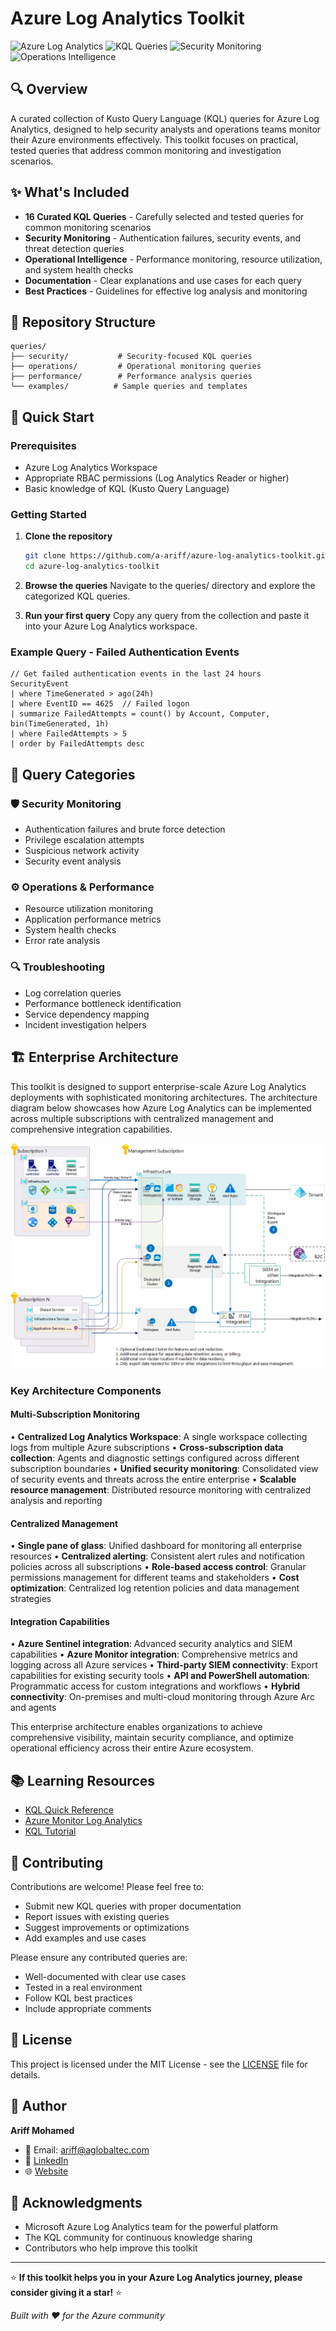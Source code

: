 # Azure Log Analytics Toolkit

![Azure Log Analytics](https://img.shields.io/badge/Azure%20Log%20Analytics-blue?style=for-the-badge&logo=microsoft-azure&logoColor=white)
![KQL Queries](https://img.shields.io/badge/KQL%20Queries-orange?style=for-the-badge&logo=microsoft&logoColor=white)
![Security Monitoring](https://img.shields.io/badge/Security%20Monitoring-red?style=for-the-badge&logo=security&logoColor=white)
![Operations Intelligence](https://img.shields.io/badge/Operations%20Intelligence-green?style=for-the-badge&logo=operations&logoColor=white)

## 🔍 Overview

A curated collection of Kusto Query Language (KQL) queries for Azure Log Analytics, designed to help security analysts and operations teams monitor their Azure environments effectively. This toolkit focuses on practical, tested queries that address common monitoring and investigation scenarios.

## ✨ What's Included

- **16 Curated KQL Queries** - Carefully selected and tested queries for common monitoring scenarios
- **Security Monitoring** - Authentication failures, security events, and threat detection queries
- **Operational Intelligence** - Performance monitoring, resource utilization, and system health checks
- **Documentation** - Clear explanations and use cases for each query
- **Best Practices** - Guidelines for effective log analysis and monitoring

## 📂 Repository Structure

```
queries/
├── security/           # Security-focused KQL queries
├── operations/         # Operational monitoring queries
├── performance/        # Performance analysis queries
└── examples/          # Sample queries and templates
```

## 🚀 Quick Start

### Prerequisites

- Azure Log Analytics Workspace
- Appropriate RBAC permissions (Log Analytics Reader or higher)
- Basic knowledge of KQL (Kusto Query Language)

### Getting Started

1. **Clone the repository**
   ```bash
   git clone https://github.com/a-ariff/azure-log-analytics-toolkit.git
   cd azure-log-analytics-toolkit
   ```

2. **Browse the queries**
   Navigate to the queries/ directory and explore the categorized KQL queries.

3. **Run your first query**
   Copy any query from the collection and paste it into your Azure Log Analytics workspace.

### Example Query - Failed Authentication Events

```kql
// Get failed authentication events in the last 24 hours
SecurityEvent
| where TimeGenerated > ago(24h)
| where EventID == 4625  // Failed logon
| summarize FailedAttempts = count() by Account, Computer, bin(TimeGenerated, 1h)
| where FailedAttempts > 5
| order by FailedAttempts desc
```

## 🎯 Query Categories

### 🛡️ Security Monitoring

- Authentication failures and brute force detection
- Privilege escalation attempts
- Suspicious network activity
- Security event analysis

### ⚙️ Operations & Performance

- Resource utilization monitoring
- Application performance metrics
- System health checks
- Error rate analysis

### 🔍 Troubleshooting

- Log correlation queries
- Performance bottleneck identification
- Service dependency mapping
- Incident investigation helpers

## 🏗️ Enterprise Architecture

This toolkit is designed to support enterprise-scale Azure Log Analytics deployments with sophisticated monitoring architectures. The architecture diagram below showcases how Azure Log Analytics can be implemented across multiple subscriptions with centralized management and comprehensive integration capabilities.

![Azure Log Analytics Enterprise Architecture](assets/azure-log-analytics-enterprise-architecture.png)

### Key Architecture Components

#### Multi-Subscription Monitoring

• **Centralized Log Analytics Workspace**: A single workspace collecting logs from multiple Azure subscriptions
• **Cross-subscription data collection**: Agents and diagnostic settings configured across different subscription boundaries
• **Unified security monitoring**: Consolidated view of security events and threats across the entire enterprise
• **Scalable resource management**: Distributed resource monitoring with centralized analysis and reporting

#### Centralized Management

• **Single pane of glass**: Unified dashboard for monitoring all enterprise resources
• **Centralized alerting**: Consistent alert rules and notification policies across all subscriptions
• **Role-based access control**: Granular permissions management for different teams and stakeholders
• **Cost optimization**: Centralized log retention policies and data management strategies

#### Integration Capabilities

• **Azure Sentinel integration**: Advanced security analytics and SIEM capabilities
• **Azure Monitor integration**: Comprehensive metrics and logging across all Azure services
• **Third-party SIEM connectivity**: Export capabilities for existing security tools
• **API and PowerShell automation**: Programmatic access for custom integrations and workflows
• **Hybrid connectivity**: On-premises and multi-cloud monitoring through Azure Arc and agents

This enterprise architecture enables organizations to achieve comprehensive visibility, maintain security compliance, and optimize operational efficiency across their entire Azure ecosystem.

## 📚 Learning Resources

- [KQL Quick Reference](https://docs.microsoft.com/en-us/azure/data-explorer/kql-quick-reference)
- [Azure Monitor Log Analytics](https://docs.microsoft.com/en-us/azure/azure-monitor/logs/)
- [KQL Tutorial](https://docs.microsoft.com/en-us/azure/data-explorer/kusto/query/tutorial)

## 🤝 Contributing

Contributions are welcome! Please feel free to:

- Submit new KQL queries with proper documentation
- Report issues with existing queries
- Suggest improvements or optimizations
- Add examples and use cases

Please ensure any contributed queries are:

- Well-documented with clear use cases
- Tested in a real environment
- Follow KQL best practices
- Include appropriate comments

## 📄 License

This project is licensed under the MIT License - see the [LICENSE](LICENSE) file for details.

## 👤 Author

**Ariff Mohamed**

- 📧 Email: [ariff@aglobaltec.com](mailto:ariff@aglobaltec.com)
- 💼 [LinkedIn](https://linkedin.com/in/ariff-mohamed)
- 🌐 [Website](https://aglobaltec.com/)

## 🙏 Acknowledgments

- Microsoft Azure Log Analytics team for the powerful platform
- The KQL community for continuous knowledge sharing
- Contributors who help improve this toolkit

---

⭐ **If this toolkit helps you in your Azure Log Analytics journey, please consider giving it a star!** ⭐

*Built with ❤️ for the Azure community*
